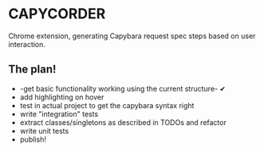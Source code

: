 # CAPYCORDER

Chrome extension, generating Capybara request spec steps based on user interaction.

## The plan!

* -get basic functionality working using the current structure- ✔
* add highlighting on hover
* test in actual project to get the capybara syntax right
* write "integration" tests
* extract classes/singletons as described in TODOs and refactor
* write unit tests
* publish!
